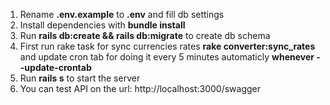 1. Rename **.env.example** to **.env** and fill db settings
2. Install dependencies with **bundle install**
3. Run **rails db:create && rails db:migrate** to create db schema
4. First run rake task for sync currencies rates **rake converter:sync_rates** and update cron tab for doing it every 5 minutes automaticly **whenever --update-crontab**
5. Run **rails s** to start the server
6. You can test API on the url: http://localhost:3000/swagger
